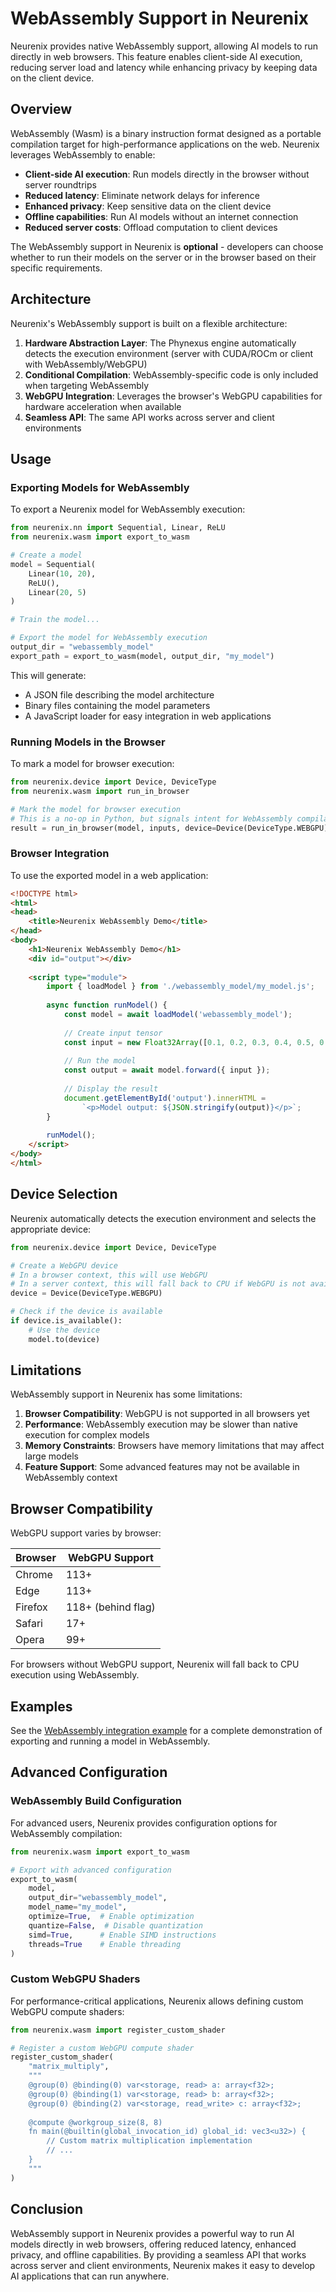 # WebAssembly Support in Neurenix

Neurenix provides native WebAssembly support, allowing AI models to run directly in web browsers. This feature enables client-side AI execution, reducing server load and latency while enhancing privacy by keeping data on the client device.

## Overview

WebAssembly (Wasm) is a binary instruction format designed as a portable compilation target for high-performance applications on the web. Neurenix leverages WebAssembly to enable:

- **Client-side AI execution**: Run models directly in the browser without server roundtrips
- **Reduced latency**: Eliminate network delays for inference
- **Enhanced privacy**: Keep sensitive data on the client device
- **Offline capabilities**: Run AI models without an internet connection
- **Reduced server costs**: Offload computation to client devices

The WebAssembly support in Neurenix is **optional** - developers can choose whether to run their models on the server or in the browser based on their specific requirements.

## Architecture

Neurenix's WebAssembly support is built on a flexible architecture:

1. **Hardware Abstraction Layer**: The Phynexus engine automatically detects the execution environment (server with CUDA/ROCm or client with WebAssembly/WebGPU)
2. **Conditional Compilation**: WebAssembly-specific code is only included when targeting WebAssembly
3. **WebGPU Integration**: Leverages the browser's WebGPU capabilities for hardware acceleration when available
4. **Seamless API**: The same API works across server and client environments

## Usage

### Exporting Models for WebAssembly

To export a Neurenix model for WebAssembly execution:

```python
from neurenix.nn import Sequential, Linear, ReLU
from neurenix.wasm import export_to_wasm

# Create a model
model = Sequential(
    Linear(10, 20),
    ReLU(),
    Linear(20, 5)
)

# Train the model...

# Export the model for WebAssembly execution
output_dir = "webassembly_model"
export_path = export_to_wasm(model, output_dir, "my_model")
```

This will generate:
- A JSON file describing the model architecture
- Binary files containing the model parameters
- A JavaScript loader for easy integration in web applications

### Running Models in the Browser

To mark a model for browser execution:

```python
from neurenix.device import Device, DeviceType
from neurenix.wasm import run_in_browser

# Mark the model for browser execution
# This is a no-op in Python, but signals intent for WebAssembly compilation
result = run_in_browser(model, inputs, device=Device(DeviceType.WEBGPU))
```

### Browser Integration

To use the exported model in a web application:

```html
<!DOCTYPE html>
<html>
<head>
    <title>Neurenix WebAssembly Demo</title>
</head>
<body>
    <h1>Neurenix WebAssembly Demo</h1>
    <div id="output"></div>
    
    <script type="module">
        import { loadModel } from './webassembly_model/my_model.js';
        
        async function runModel() {
            const model = await loadModel('webassembly_model');
            
            // Create input tensor
            const input = new Float32Array([0.1, 0.2, 0.3, 0.4, 0.5, 0.6, 0.7, 0.8, 0.9, 1.0]);
            
            // Run the model
            const output = await model.forward({ input });
            
            // Display the result
            document.getElementById('output').innerHTML = 
                `<p>Model output: ${JSON.stringify(output)}</p>`;
        }
        
        runModel();
    </script>
</body>
</html>
```

## Device Selection

Neurenix automatically detects the execution environment and selects the appropriate device:

```python
from neurenix.device import Device, DeviceType

# Create a WebGPU device
# In a browser context, this will use WebGPU
# In a server context, this will fall back to CPU if WebGPU is not available
device = Device(DeviceType.WEBGPU)

# Check if the device is available
if device.is_available():
    # Use the device
    model.to(device)
```

## Limitations

WebAssembly support in Neurenix has some limitations:

1. **Browser Compatibility**: WebGPU is not supported in all browsers yet
2. **Performance**: WebAssembly execution may be slower than native execution for complex models
3. **Memory Constraints**: Browsers have memory limitations that may affect large models
4. **Feature Support**: Some advanced features may not be available in WebAssembly context

## Browser Compatibility

WebGPU support varies by browser:

| Browser | WebGPU Support |
|---------|----------------|
| Chrome  | 113+ |
| Edge    | 113+ |
| Firefox | 118+ (behind flag) |
| Safari  | 17+ |
| Opera   | 99+ |

For browsers without WebGPU support, Neurenix will fall back to CPU execution using WebAssembly.

## Examples

See the [WebAssembly integration example](../../examples/webassembly_integration.py) for a complete demonstration of exporting and running a model in WebAssembly.

## Advanced Configuration

### WebAssembly Build Configuration

For advanced users, Neurenix provides configuration options for WebAssembly compilation:

```python
from neurenix.wasm import export_to_wasm

# Export with advanced configuration
export_to_wasm(
    model,
    output_dir="webassembly_model",
    model_name="my_model",
    optimize=True,  # Enable optimization
    quantize=False,  # Disable quantization
    simd=True,      # Enable SIMD instructions
    threads=True    # Enable threading
)
```

### Custom WebGPU Shaders

For performance-critical applications, Neurenix allows defining custom WebGPU compute shaders:

```python
from neurenix.wasm import register_custom_shader

# Register a custom WebGPU compute shader
register_custom_shader(
    "matrix_multiply",
    """
    @group(0) @binding(0) var<storage, read> a: array<f32>;
    @group(0) @binding(1) var<storage, read> b: array<f32>;
    @group(0) @binding(2) var<storage, read_write> c: array<f32>;
    
    @compute @workgroup_size(8, 8)
    fn main(@builtin(global_invocation_id) global_id: vec3<u32>) {
        // Custom matrix multiplication implementation
        // ...
    }
    """
)
```

## Conclusion

WebAssembly support in Neurenix provides a powerful way to run AI models directly in web browsers, offering reduced latency, enhanced privacy, and offline capabilities. By providing a seamless API that works across server and client environments, Neurenix makes it easy to develop AI applications that can run anywhere.
